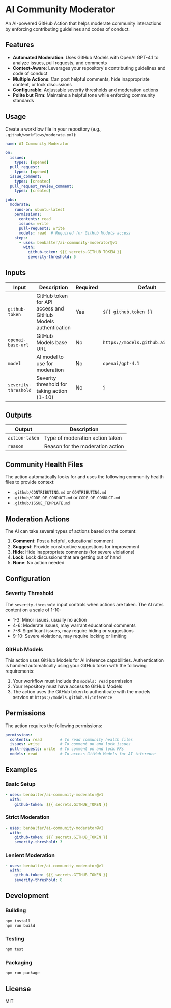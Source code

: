 # AI Community Moderator

An AI-powered GitHub Action that helps moderate community interactions by enforcing contributing guidelines and codes of conduct.

## Features

- **Automated Moderation**: Uses GitHub Models with OpenAI GPT-4.1 to analyze issues, pull requests, and comments
- **Context-Aware**: Leverages your repository's contributing guidelines and code of conduct
- **Multiple Actions**: Can post helpful comments, hide inappropriate content, or lock discussions
- **Configurable**: Adjustable severity thresholds and moderation actions
- **Polite but Firm**: Maintains a helpful tone while enforcing community standards

## Usage

Create a workflow file in your repository (e.g., `.github/workflows/moderate.yml`):

```yaml
name: AI Community Moderator

on:
  issues:
    types: [opened]
  pull_request:
    types: [opened]
  issue_comment:
    types: [created]
  pull_request_review_comment:
    types: [created]

jobs:
  moderate:
    runs-on: ubuntu-latest
    permissions:
      contents: read
      issues: write
      pull-requests: write
      models: read  # Required for GitHub Models access
    steps:
      - uses: benbalter/ai-community-moderator@v1
        with:
          github-token: ${{ secrets.GITHUB_TOKEN }}
          severity-threshold: 5
```

## Inputs

| Input | Description | Required | Default |
|-------|-------------|----------|---------|
| `github-token` | GitHub token for API access and GitHub Models authentication | Yes | `${{ github.token }}` |
| `openai-base-url` | GitHub Models base URL | No | `https://models.github.ai/inference` |
| `model` | AI model to use for moderation | No | `openai/gpt-4.1` |
| `severity-threshold` | Severity threshold for taking action (1-10) | No | `5` |

## Outputs

| Output | Description |
|--------|-------------|
| `action-taken` | Type of moderation action taken |
| `reason` | Reason for the moderation action |

## Community Health Files

The action automatically looks for and uses the following community health files to provide context:

- `.github/CONTRIBUTING.md` or `CONTRIBUTING.md`
- `.github/CODE_OF_CONDUCT.md` or `CODE_OF_CONDUCT.md`
- `.github/ISSUE_TEMPLATE.md`

## Moderation Actions

The AI can take several types of actions based on the content:

1. **Comment**: Post a helpful, educational comment
2. **Suggest**: Provide constructive suggestions for improvement
3. **Hide**: Hide inappropriate comments (for severe violations)
4. **Lock**: Lock discussions that are getting out of hand
5. **None**: No action needed

## Configuration

### Severity Threshold

The `severity-threshold` input controls when actions are taken. The AI rates content on a scale of 1-10:

- 1-3: Minor issues, usually no action
- 4-6: Moderate issues, may warrant educational comments
- 7-8: Significant issues, may require hiding or suggestions
- 9-10: Severe violations, may require locking or limiting

### GitHub Models

This action uses GitHub Models for AI inference capabilities. Authentication is handled automatically using your GitHub token with the following requirements:

1. Your workflow must include the `models: read` permission
2. Your repository must have access to GitHub Models
3. The action uses the GitHub token to authenticate with the models service at `https://models.github.ai/inference`

## Permissions

The action requires the following permissions:

```yaml
permissions:
  contents: read        # To read community health files
  issues: write         # To comment on and lock issues
  pull-requests: write  # To comment on and lock PRs
  models: read          # To access GitHub Models for AI inference
```

## Examples

### Basic Setup

```yaml
- uses: benbalter/ai-community-moderator@v1
  with:
    github-token: ${{ secrets.GITHUB_TOKEN }}
```

### Strict Moderation

```yaml
- uses: benbalter/ai-community-moderator@v1
  with:
    github-token: ${{ secrets.GITHUB_TOKEN }}
    severity-threshold: 3
```

### Lenient Moderation

```yaml
- uses: benbalter/ai-community-moderator@v1
  with:
    github-token: ${{ secrets.GITHUB_TOKEN }}
    severity-threshold: 8
```

## Development

### Building

```bash
npm install
npm run build
```

### Testing

```bash
npm test
```

### Packaging

```bash
npm run package
```

## License

MIT
